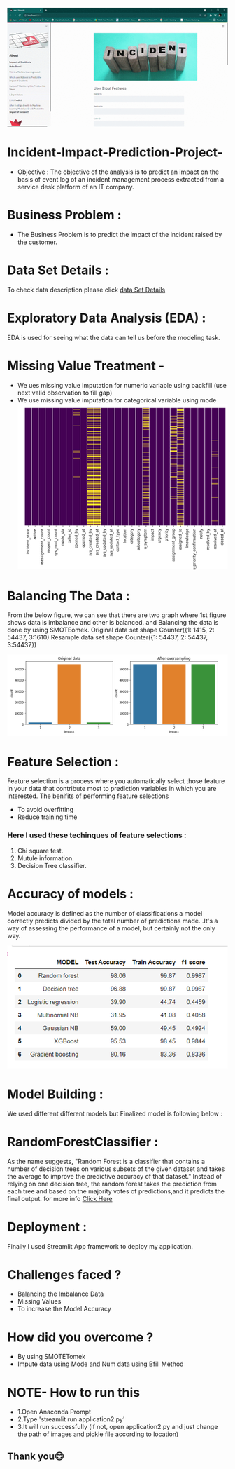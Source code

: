 ![Incident Impcat Prediction](https://github.com/Ashlesha8421/Incident-Impact-Prediction-Project-/blob/Ashlesha_Datir/Incident%20Impcat%20Prediction%20GIF.gif)


# Incident-Impact-Prediction-Project-
* Objective : 
             The objective of the analysis is to predict an impact on the basis of 
event log of an incident management process extracted from a service desk platform of an IT company.

# Business Problem :
  *  The Business Problem is to predict the impact of the incident raised by the customer.

# Data Set Details : 
 To check data description please click [ data Set Details ](https://github.com/Ashlesha8421/Incident-Impact-Prediction-Project-/blob/Ashlesha_Datir/Data/DataSet_Description.pdf)
 
 # Exploratory Data Analysis (EDA) :
 EDA is used for seeing what the data can tell us before the modeling task.

# Missing Value Treatment -
* We ues missing value imputation for numeric variable using backfill (use next valid observation to fill gap)
* We use missing value imputation for categorical variable using mode
![MissingValueTreatment](https://github.com/Ashlesha8421/Incident-Impact-Prediction-Project-/blob/Ashlesha_Datir/Images/MissingValueTreatment.png)
 
# Balancing The Data :
 From the below figure, we can see that there are two graph where 1st figure shows data is imbalance and other is balanced.
 and Balancing the data is done by using SMOTEomek.
Original data set shape Counter({1: 1415, 2: 54437, 3:1610)
Resample data set shape Counter({1: 54437, 2: 54437, 3:54437})

![Balance&Imbalance](https://github.com/Ashlesha8421/Incident-Impact-Prediction-Project-/blob/Ashlesha_Datir/Images/Balance%26Imbalance.png)

# Feature Selection :
Feature selection is a process where you automatically select those feature in your data that contribute most to prediction variables in which you are interested. The benifits of performing feature selections
- To avoid overfitting 
- Reduce training time
### Here I used  these techinques of feature selections :
1) Chi square test.
2) Mutule information.
3) Decision Tree classifier.

# Accuracy of models :
Model accuracy is defined as the number of classifications a model correctly predicts divided by the total number of predictions made. 
.It's a way of assessing the performance of a model, but certainly not the only way.


![Accuracyofmodels](https://github.com/Ashlesha8421/Incident-Impact-Prediction-Project-/blob/Ashlesha_Datir/Images/Accuracyofmodels.png)

# Model Building :
We used different different models but Finalized model is following below :

# RandomForestClassifier :
As the name suggests, "Random Forest is a classifier that contains a number of decision trees on various subsets of the given dataset and takes the average to improve the predictive  accuracy of that dataset." Instead of relying on one decision tree, the random forest takes the prediction from each tree and based on the majority votes of predictions,and it predicts the final output. for more info [Click Here ](https://scikit-learn.org/stable/modules/generated/sklearn.ensemble.RandomForestClassifier.html)

# Deployment :
Finally I used Streamlit App framework to deploy my application.

# Challenges faced ?
* Balancing the Imbalance Data
* Missing Values
* To increase the Model Accuracy

# How did you overcome ?
* By using SMOTETomek
* Impute data using Mode and Num data using Bfill Method

# NOTE- How to run this
 * 1.Open Anaconda Prompt
* 2.Type 'streamlit run application2.py'
* 3.It will run successfully
(if not, open application2.py and just change the path of images and pickle file according to location)

## Thank you😊 
